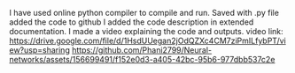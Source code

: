 I have used online python compiler to compile and run.
Saved with .py file
added the code to github 
I added the code description in extended documentation.
I made a video explaining the code and outputs.
video link: https://drive.google.com/file/d/1HsdUUegan2jOdQZXc4CM7ziPmILfybPT/view?usp=sharing
https://github.com/Phani2799/Neural-networks/assets/156699491/f152e0d3-a405-42bc-95b6-977dbb537c2e
